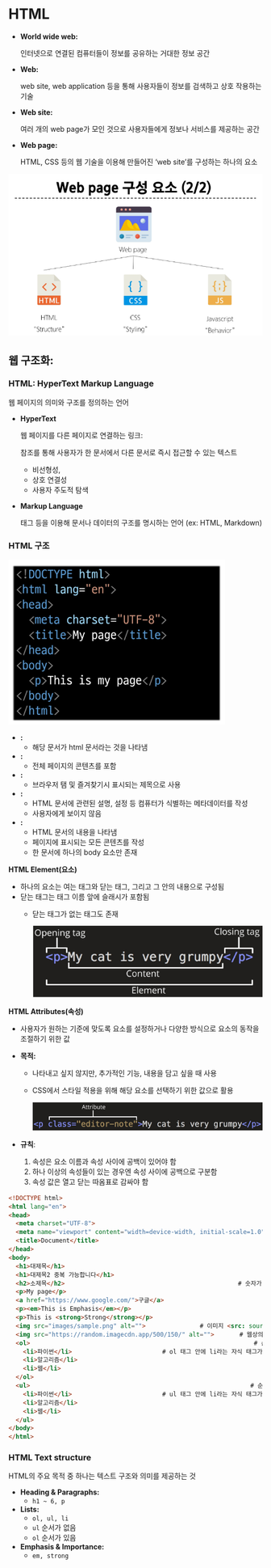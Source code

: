 # HTML

- **World wide web:**
    
    인터넷으로 연결된 컴퓨터들이 정보를 공유하는 거대한 정보 공간
    

- **Web:**
    
    web site, web application 등을 통해 사용자들이 정보를 검색하고 상호 작용하는 기술
    

- **Web site:**
    
    여러 개의 web page가 모인 것으로 사용자들에게 정보나 서비스를 제공하는 공간
    

- **Web page:**
    
    HTML, CSS 등의 웹 기술을 이용해 만들어진 ‘web site’를 구성하는 하나의 요소
    

![image.png](images/html.png)

## 웹 구조화:

### HTML: HyperText Markup Language

웹 페이지의 의미와 구조를 정의하는 언어

- **HyperText**
    
    웹 페이지를 다른 페이지로 연결하는 링크:
    
    참조를 통해 사용자가 한 문서에서 다른 문서로 즉시 접근할 수 있는 텍스트
    
    - 비선형성,
    - 상호 연결성
    - 사용자 주도적 탐색

- **Markup Language**
    
    태그 등을 이용해 문서나 데이터의 구조를 명시하는 언어 (ex: HTML, Markdown)
    

### HTML 구조

![image.png](images/htmlstructure.png)

- **<!DOCTYPE html>:**
    - 해당 문서가 html 문서라는 것을 나타냄
- **<html> </html>:**
    - 전체 페이지의 콘텐츠를 포함
- **<title> </title>:**
    - 브라우저 탬 및 즐겨찾기시 표시되는 제목으로 사용
- **<head> </head>:**
    - HTML 문서에 관련된 설명, 설정 등 컴퓨터가 식별하는 메타데이터를 작성
    - 사용자에게 보이지 않음
- **<body> </body>:**
    - HTML 문서의 내용을 나타냄
    - 페이지에 표시되는 모든 콘텐츠를 작성
    - 한 문서에 하나의 body 요소만 존재

**HTML Element(요소)**

- 하나의 요소는 여는 태그와 닫는 태그, 그리고 그 안의 내용으로 구성됨
- 닫는 태그는 태그 이름 앞에 슬래시가 포함됨
    - 닫는 태그가 없는 태그도 존재
        
        ![image.png](images/htmlelem.png)
        

**HTML Attributes(속성)**

- 사용자가 원하는 기준에 맞도록 요소를 설정하거나 다양한 방식으로 요소의 동작을 조절하기 위한 값
- **목적:**
    - 나타내고 싶지 않지만, 추가적인 기능, 내용을 담고 싶을 때 사용
    - CSS에서 스타일 적용을 위해 해당 요소를 선택하기 위한 값으로 활용
        
        ![image.png](images/htmlatt.png)
        

- **규칙**:
    1. 속성은 요소 이름과 속성 사이에 공백이 있어야 함
    2. 하나 이상의 속성들이 있는 경우엔 속성 사이에 공백으로 구분함
    3. 속성 값은 열고 닫는 따옴표로 감싸야 함

```html
<!DOCTYPE html>
<html lang="en">
<head>
  <meta charset="UTF-8">
  <meta name="viewport" content="width=device-width, initial-scale=1.0">
  <title>Document</title>
</head>
<body>
  <h1>대제목</h1>                                                              # 대제목
  <h1>대제목2 중복 가능합니다</h1>
  <h2>소제목</h2>                                                # 숫자가 커질수록 작아짐
  <p>My page</p>                                                                # 목차
  <a href="https://www.google.com/">구글</a>                              # 하이퍼 링크
  <p><em>This is Emphasis</em></p>                                           # 기울임체
  <p>This is <strong>Strong</strong></p>                                       # 볼드체
  <img src="images/sample.png" alt="">               # 이미지 <src: source / alt: 대안>
  <img src="https://random.imagecdn.app/500/150/" alt="">       # 웹상의 이미지 불러오기
  <ol>                                                              # 순서가 있는 리스트
    <li>파이썬</li>                         # ol 태그 안에 li라는 자식 태그가 3개 들어있음
    <li>알고리즘</li>
    <li>웹</li>
  </ol>
  <ul>                                                             # 순서가 없는 리스트
    <li>파이썬</li>                         # ul 태그 안에 li라는 자식 태그가 3개 들어있음
    <li>알고리즘</li>
    <li>웹</li>
  </ul>
</body>
</html>
```

### HTML Text structure

HTML의 주요 목적 중 하나는 텍스트 구조와 의미를 제공하는 것

- **Heading & Paragraphs:**
    - `h1 ~ 6, p`
- **Lists:**
    - `ol, ul, li`
    - `ul` 순서가 없음
    - `ol` 순서가 있음
- **Emphasis & Importance:**
    - `em, strong`